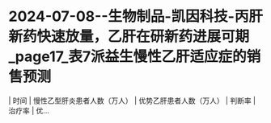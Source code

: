 # 2024-07-08--生物制品-凯因科技-丙肝新药快速放量，乙肝在研新药进展可期_page17_表7派益生慢性乙肝适应症的销售预测

| 时间 | 慢性乙型肝炎患者人数（万人） | 优势乙肝患者人数（万人） | 判断率 | 治疗率 | 优...